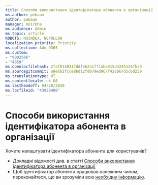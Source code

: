 ```yaml
---
title: Способи використання ідентифікатора абонента в організації
ms.author: pebaum
author: pebaum
manager: mnirkhe
ms.audience: Admin
ms.topic: article
ROBOTS: NOINDEX, NOFOLLOW
localization_priority: Priority
ms.collection: Adm_O365
ms.custom:
- "9002506"
- "4859"
ms.openlocfilehash: 2faf0140317ddfeb2a1ff1abe415d4245126fba9
ms.sourcegitcommit: a9e6b2fcce8bd12fd079ed967f426b67d5c6d239
ms.translationtype: HT
ms.contentlocale: uk-UA
ms.lasthandoff: 04/28/2020
ms.locfileid: "43928408"
---
```

# <a name="how-can-caller-id-be-used-in-your-organization"></a>Способи використання ідентифікатора абонента в організації

Хочете налаштувати ідентифікатора абонента для користувачів?

- Докладні відомості див. в статті [Способи використання ідентифікатора абонента в організації](https://docs.microsoft.com/microsoftteams/how-can-caller-id-be-used-in-your-organization)
- Щоб ідентифікатор абонента працював належним чином, переконайтеся, що ви зрозуміли всю [необхідну інформацію](https://docs.microsoft.com/microsoftteams/more-about-calling-line-id-and-calling-party-name).
